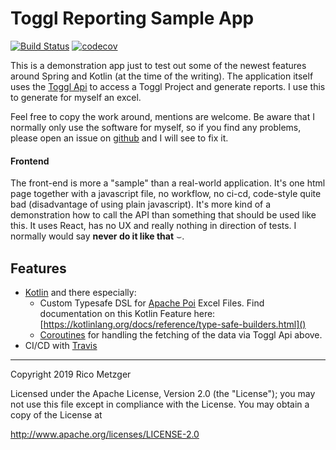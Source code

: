 # Toggl Reporting Sample App

[![Build Status](https://travis-ci.com/titaniumcoder/reporting.svg?branch=master)](https://travis-ci.com/titaniumcoder/toggl-reporting)
[![codecov](https://codecov.io/gh/titaniumcoder/reporting/branch/master/graph/badge.svg)](https://codecov.io/gh/titaniumcoder/reporting)

This is a demonstration app just to test out some of the newest features around
Spring and Kotlin (at the time of the writing). The application itself uses the [Toggl Api](https://github.com/toggl/toggl_api_docs) to access
a Toggl Project and generate reports. I use this to generate for myself an excel.

Feel free to copy the work around, mentions are welcome. Be aware that I normally only use the software for myself, so 
if you find any problems, please open an issue on [github](https://github.com/titaniumcoder/toggl-reporting) and I will see to fix it.

#### Frontend
The front-end is more a "sample" than a real-world application. It's one html page together with a javascript
file, no workflow, no ci-cd, code-style quite bad (disadvantage of using plain javascript). It's more kind of a demonstration
how to call the API than something that should be used like this. It uses React, has no UX and really nothing in direction
of tests. I normally would say **never do it like that** &smile;.

## Features

- [Kotlin](https://kotlinlang.org/) and there especially:
  - Custom Typesafe DSL for [Apache Poi](https://poi.apache.org/index.html) Excel Files. Find documentation on this
    Kotlin Feature here: [https://kotlinlang.org/docs/reference/type-safe-builders.html]()
  - [Coroutines](https://kotlinlang.org/docs/reference/coroutines-overview.html) for handling the fetching of the data via Toggl Api above.
- CI/CD with [Travis](https://travis-ci.com) 

---
Copyright 2019 Rico Metzger

Licensed under the Apache License, Version 2.0 (the "License");
you may not use this file except in compliance with the License.
You may obtain a copy of the License at

   http://www.apache.org/licenses/LICENSE-2.0
